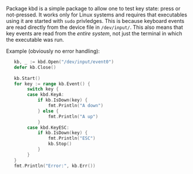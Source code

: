 Package kbd is a simple package to allow one to test key state:
press or not-pressed. It works only for Linux systems and requires that
executables using it are started with `sudo` privledges. This is because
keyboard events are read directly from the device file in `/dev/input/`.
This also means that key events are read from the *entire system*, not just the
terminal in which the executable was run.

Example (obviously no error handling):

```go
   kb, _ := kbd.Open("/dev/input/event0")
   defer kb.Close()
   
   kb.Start()
   for key := range kb.Event() {
   		switch key {
   		case kbd.KeyA:
   			if kb.IsDown(key) {
  				fmt.Println("A down")
  			} else {
  				fmt.Println("A up")
   			}
   		case kbd.KeyESC:
  			if kb.IsDown(key) {
  				fmt.Println("ESC")
  				kb.Stop()
  			}
   		}
   }
   fmt.Println("Error:", kb.Err())
```